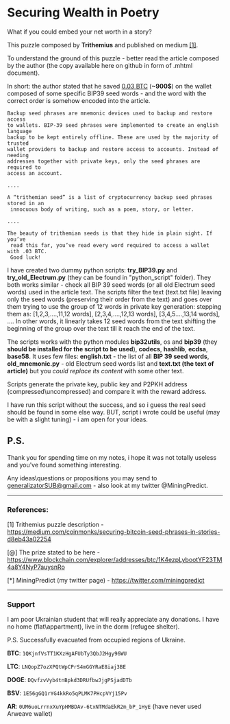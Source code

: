 # Securing Wealth in Poetry
What if you could embed your net worth in a story?

This puzzle composed by **Trithemius** and published on medium [[1]](https://medium.com/coinmonks/securing-bitcoin-seed-phrases-in-stories-d8eb43a02254).

To understand the ground of this puzzle - better read the article composed by the author (the copy available here on github in form of .mhtml document).

In short: the author stated that he saved [0.03 BTC](https://www.blockchain.com/explorer/addresses/btc/1K4ezpLybootYF23TM4a8Y4NyP7auysnRo) (**~900$**) on the wallet composed of some specific BIP39 seed words - and the word with the correct order is somehow encoded into the article.

```
Backup seed phrases are mnemonic devices used to backup and restore access
to wallets. BIP-39 seed phrases were implemented to create an english language
backup to be kept entirely offline. These are used by the majority of trusted
wallet providers to backup and restore access to accounts. Instead of needing
addresses together with private keys, only the seed phrases are required to
access an account.

....

A “trithemian seed” is a list of cryptocurrency backup seed phrases stored in an
 innocuous body of writing, such as a poem, story, or letter.

....

The beauty of trithemian seeds is that they hide in plain sight. If you’ve
 read this far, you’ve read every word required to access a wallet with .03 BTC.
 Good luck!
```

I have created two dummy python scripts: **try_BIP39.py** and **try_old_Electrum.py** (they can be found in "python_script" folder).
They both works similar - check all BIP 39 seed words (or all old Electrum seed words) used in the article text.
The scripts filter the text (text.txt file) leaving only the seed words (preserving their order from the text) and goes over them trying to use the group of 12 words in private key generation: stepping
them as: [1,2,3,....,11,12 words], [2,3,4,....,12,13 words], [3,4,5....,13,14 words],
.... In other words, it linearly takes 12 seed words from the text shifting
the beginning of the group over the text till it reach the end of the text.

The scripts works with the python modules **bip32utils**, os and **bip39** (they **should be 
installed for the script to be used**), **codecs**, **hashlib**, **ecdsa**, **base58**. It uses few files: **english.txt** - the list of all **BIP 39 seed words**, **old_mnemonic.py** - old Electrum seed words list and **text.txt (the text of article)** but you *could replace its content* with some other text.

Scripts generate the private key, public key and P2PKH address (compressed\uncompressed) and compare it with the reward address.

 I have run this script without the success, and so i guess the real seed should be found in some else way. BUT, script i wrote could be useful (may be with a slight tuning) - i am open for your ideas.

## P.S.

Thank you for spending time on my notes, i hope it was not totally useless and you've found something interesting. 

Any ideas\questions or propositions you may send to generalizatorSUB@gmail.com - also look at my twitter @MiningPredict.

-------------------------------------------------------------------------
### References:

[1] Trithemius puzzle description - https://medium.com/coinmonks/securing-bitcoin-seed-phrases-in-stories-d8eb43a02254


[@] The prize stated to be here - https://www.blockchain.com/explorer/addresses/btc/1K4ezpLybootYF23TM4a8Y4NyP7auysnRo

[*] MiningPredict (my twitter page) - https://twitter.com/miningpredict



-------------------------------------------------------------------------
### Support
I am poor Ukrainian student that will really appreciate any donations.
I have no home (flat\appartment), live in the dorm (refugee shelter).
 
P.S. Successfully evacuated from occupied regions of Ukraine.

**BTC**:  `1QKjnfVsTT1KXzHgAFUbTy3QbJ2Hgy96WU`

**LTC**:  `LNQopZ7ozXPQtWpCPrS4mGGYRaE8iaj3BE`

**DOGE**: `DQvfzvVyb4tnBpkd3DRUfbwJjgPSjadDTb`

 **BSV**: `1E56gGQ1rYG4kkRo5qPLMK7PHcpVYj15Pv`

**AR**: `0UM6uoLrrnxXuYpHMBDAv-6txNTMdaEkR2m_bP_1HyE`
(have never used Arweave wallet)
